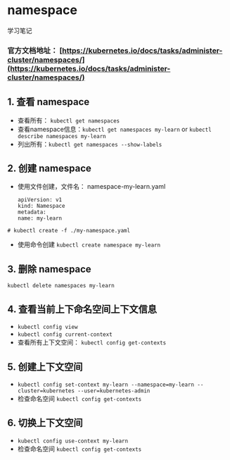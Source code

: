 # namespace

学习笔记

### 官方文档地址： [https://kubernetes.io/docs/tasks/administer-cluster/namespaces/](https://kubernetes.io/docs/tasks/administer-cluster/namespaces/)

## 1. 查看 namespace

* 查看所有： `kubectl get namespaces`
* 查看namespace信息：`kubectl get namespaces my-learn` or `kubectl describe namespaces my-learn`
* 列出所有：`kubectl get namespaces --show-labels`

## 2. 创建 namespace

* 使用文件创建，文件名： namespace-my-learn.yaml

  ```text
  apiVersion: v1
  kind: Namespace
  metadata:
  name: my-learn
  ```

`# kubectl create -f ./my-namespace.yaml`

* 使用命令创建 `kubectl create namespace my-learn`

## 3. 删除 namespace

`kubectl delete namespaces my-learn`

## 4. 查看当前上下命名空间上下文信息

* `kubectl config view`
* `kubectl config current-context`
* 查看所有上下文空间： `kubectl config get-contexts`

## 5. 创建上下文空间

* `kubectl config set-context my-learn --namespace=my-learn --cluster=kubernetes --user=kubernetes-admin`
* 检查命名空间 `kubectl config get-contexts`

## 6. 切换上下文空间

* `kubectl config use-context my-learn`
* 检查命名空间 `kubectl config get-contexts`

